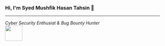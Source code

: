 ### Hi, I'm Syed Mushfik Hasan Tahsin 👋
<hr>
<hp><i>Cyber Security Enthusiat & Bug Bounty Hunter</i><br><img src="https://media.giphy.com/media/MM0Jrc8BHKx3y/giphy.gif" width=56px height=50px></hp>

